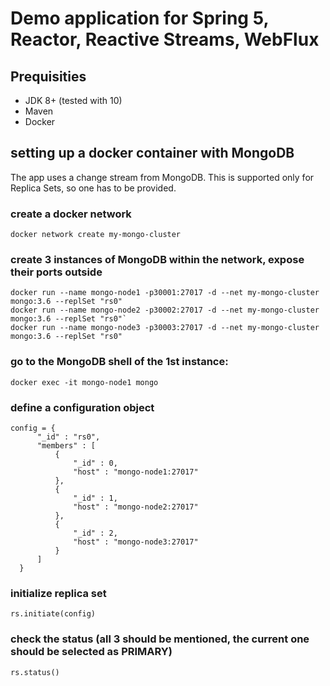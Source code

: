 # Demo application for Spring 5, Reactor, Reactive Streams, WebFlux #


## Prequisities ##
* JDK 8+ (tested with 10)
* Maven
* Docker

## setting up a docker container with MongoDB ##

The app uses a change stream from MongoDB. This is supported only for Replica Sets, so one has to be provided.



### create a docker network ###

`docker network create my-mongo-cluster`

### create 3 instances of MongoDB within the network, expose their ports outside ###
```
docker run --name mongo-node1 -p30001:27017 -d --net my-mongo-cluster mongo:3.6 --replSet "rs0"
docker run --name mongo-node2 -p30002:27017 -d --net my-mongo-cluster mongo:3.6 --replSet "rs0"`
docker run --name mongo-node3 -p30003:27017 -d --net my-mongo-cluster mongo:3.6 --replSet "rs0"
```


### go to the MongoDB shell of the 1st instance: ###
`docker exec -it mongo-node1 mongo`


### define a configuration object ###

```
config = {
      "_id" : "rs0",
      "members" : [
          {
              "_id" : 0,
              "host" : "mongo-node1:27017"
          },
          {
              "_id" : 1,
              "host" : "mongo-node2:27017"
          },
          {
              "_id" : 2,
              "host" : "mongo-node3:27017"
          }
      ]
  }
```

### initialize replica set ###
`rs.initiate(config)`

### check the status (all 3 should be mentioned, the current one should be selected as PRIMARY) ###
`rs.status()`


